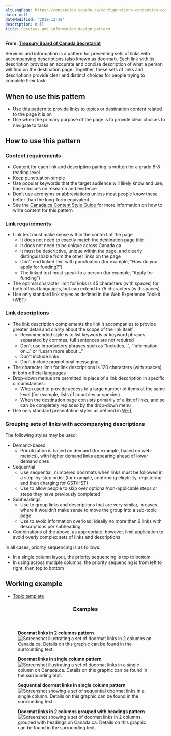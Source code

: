 ```yaml
---
altLangPage: https://conception.canada.ca/configurations-conception-communes/services-renseignements.html
date: null
dateModified: '2018-12-19'
description: null
title: Services and information design pattern
---
```



<div>
 <p class="gc-byline">
  <strong>
   From:
   <a href="https://www.canada.ca/en/treasury-board-secretariat.html">
    Treasury Board of Canada Secretariat
   </a>
  </strong>
 </p>
 <section>
  <p>
   Services and information is a pattern for presenting sets of links with accompanying descriptions (also known as doormat). Each link with its description provides an accurate and concise description of what a person will find on the destination page. Together, these sets of links and descriptions provide clear and distinct choices for people trying to complete their task.
  </p>
  <section>
   <h2>
    When to use this pattern
   </h2>
   <ul>
    <li>
     Use this pattern to provide links to topics or destination content related to the page it is on
    </li>
    <li>
     Use when the primary purpose of the page is to provide clear choices to navigate to tasks
    </li>
   </ul>
  </section>
  <section>
   <h2>
    How to use this pattern
   </h2>
   <section>
    <h3>
     Content requirements
    </h3>
    <ul>
     <li>
      Content for each link and description pairing is written for a grade 6-8 reading level
     </li>
     <li>
      Keep punctuation simple
     </li>
     <li>
      Use popular keywords that the target audience will likely know and use; base choices on research and evidence
     </li>
     <li>
      Don’t use acronyms or abbreviations unless most people know these better than the long-form equivalent
     </li>
     <li>
      See the
      <a href="https://www.canada.ca/en/treasury-board-secretariat/services/government-communications/canada-content-style-guide.html">
       Canada.ca Content Style Guide
      </a>
      for more information on how to write content for this pattern
     </li>
    </ul>
   </section>
   <section>
    <h3>
     Link requirements
    </h3>
    <ul>
     <li>
      Link text must make sense within the context of the page
      <ul>
       <li>
        It does not need to exactly match the destination page title
       </li>
       <li>
        It does not need to be unique across Canada.ca
       </li>
       <li>
        It must be descriptive, unique within the page, and clearly distinguishable from the other links on the page
       </li>
       <li>
        Don’t end linked text with punctuation (for example, “How do you apply for funding?”)
       </li>
       <li>
        The linked text must speak to a person (for example, “Apply for funding”)
       </li>
      </ul>
     </li>
     <li>
      The optimal character limit for links is 45 characters (with spaces) for both official languages, but can extend to 75 characters (with spaces)
     </li>
     <li>
      Use only standard link styles as defined in the Web Experience Toolkit (WET)
     </li>
    </ul>
   </section>
   <section>
    <h3>
     Link descriptions
    </h3>
    <ul>
     <li>
      The link description complements the link it accompanies to provide greater detail and clarity about the scope of the link itself
      <ul>
       <li>
        Recommended style is to list keywords or keyword phrases separated by commas; full sentences are not required
       </li>
       <li>
        Don’t use introductory phrases such as “Includes…”, “Information on…” or “Learn more about…”
       </li>
       <li>
        Don’t include links
       </li>
       <li>
        Don’t include promotional messaging
       </li>
      </ul>
     </li>
     <li>
      The character limit for link descriptions is 120 characters (with spaces) in both official languages
     </li>
     <li>
      Drop-down menus are permitted in place of a link description in specific circumstances:
      <ul>
       <li>
        When used to provide access to a large number of items at the same level (for example, lists of countries or species)
       </li>
       <li>
        When the destination page consists primarily of a list of links, and so can be completely replaced by the drop-down menu
       </li>
      </ul>
     </li>
     <li>
      Use only standard presentation styles as defined in
      <abbr title="Web Experience Toolkit">
       WET
      </abbr>
     </li>
    </ul>
   </section>
   <section>
    <h3>
     Grouping sets of links with accompanying descriptions
    </h3>
    <p>
     The following styles may be used:
    </p>
    <ul>
     <li>
      Demand-based
      <ul>
       <li>
        Prioritization is based on demand (for example, based on web metrics), with higher demand links appearing ahead of lower demand ones
       </li>
      </ul>
     </li>
     <li>
      Sequential
      <ul>
       <li>
        Use sequential, numbered doormats when links must be followed in a step-by-step order (for example, confirming eligibility, registering and then charging for GST/HST)
       </li>
       <li>
        Use to allow people to skip over optional/non-applicable steps or steps they have previously completed
       </li>
      </ul>
     </li>
     <li>
      Subheadings
      <ul>
       <li>
        Use to group links and descriptions that are very similar, in cases where it wouldn’t make sense to move the group into a sub-topic page
       </li>
       <li>
        Use to avoid information overload; ideally no more than 9 links with descriptions per subheading
       </li>
      </ul>
     </li>
     <li>
      Combinations of the above, as appropriate; however, limit application to avoid overly complex sets of links and descriptions
     </li>
    </ul>
    <p>
     In all cases, priority sequencing is as follows:
    </p>
    <ul>
     <li>
      In a single column layout, the priority sequencing is top to bottom
     </li>
     <li>
      In using across multiple columns, the priority sequencing is from left to right, then top to bottom
     </li>
    </ul>
   </section>
  </section>
  <section>
   <h2>
    Working example
   </h2>
   <ul>
    <li>
     <a href="https://wet-boew.github.io/GCWeb/templates/topic/topic-en.html">
      Topic template
     </a>
    </li>
   </ul>
  </section>
  <section class="panel panel-primary">
   <header class="panel-heading">
    <h3 class="panel-title">
     Examples
    </h3>
   </header>
   <div class="panel-body">
    <div class="row">
     <div class="col-sm-6">
      <figure class="mrgn-bttm-sm">
       <figcaption class="text-center">
        <b>
         Doormat links in 2 columns pattern
        </b>
       </figcaption>
       <img alt="Screenshot illustrating a set of doormat links in 2 columns on Canada.ca. Details on this graphic can be found in the surrounding text." class="img-responsive center-block" src="https://www.canada.ca/content/dam/tbs-sct/images/government-communications/canada-content-style-guide/services-and-information-2column-eng.jpg"/>
      </figure>
     </div>
     <div class="col-sm-6">
      <figure class="mrgn-bttm-sm">
       <figcaption class="text-center">
        <b>
         Doormat links in single column pattern
        </b>
       </figcaption>
       <img alt="Screenshot illustrating a set of doormat links in a single column on Canada.ca. Details on this graphic can be found in the surrounding text." class="img-responsive center-block" src="https://www.canada.ca/content/dam/tbs-sct/images/government-communications/canada-content-style-guide/services-and-information-1column-eng.jpg"/>
      </figure>
     </div>
    </div>
    <div class="clearfix">
    </div>
    <div class="row mrgn-tp-sm">
     <div class="col-sm-6">
      <figure class="mrgn-bttm-sm">
       <figcaption class="text-center">
        <b>
         Sequential doormat links in single column pattern
        </b>
       </figcaption>
       <img alt="Screenshot showing a set of sequential doormat links in a single column. Details on this graphic can be found in the surrounding text." class="img-responsive center-block" src="https://www.canada.ca/content/dam/tbs-sct/images/government-communications/canada-content-style-guide/services-and-information-sequential-eng.jpg"/>
      </figure>
     </div>
     <div class="col-sm-6">
      <figure class="mrgn-bttm-sm">
       <figcaption class="text-center">
        <b>
         Doormat links in 2 columns grouped with headings pattern
        </b>
       </figcaption>
       <img alt="Screenshot showing a set of doormat links in 2 columns, grouped with headings on Canada.ca. Details on this graphic can be found in the surrounding text." class="img-responsive center-block" src="https://www.canada.ca/content/dam/tbs-sct/images/government-communications/canada-content-style-guide/services-and-information-headings-eng.jpg"/>
      </figure>
     </div>
    </div>
   </div>
  </section>
 </section>
</div>





